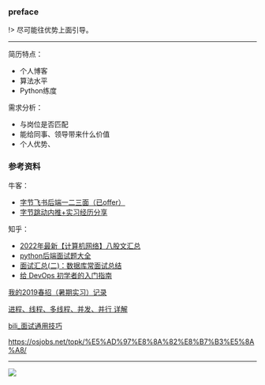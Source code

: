 ### preface

!> 尽可能往优势上面引导。

-----------------


简历特点：
- 个人博客
- 算法水平
- Python练度

需求分析：
- 与岗位是否匹配
- 能给同事、领导带来什么价值
- 个人优势、


### 参考资料

牛客：
- [字节飞书后端一二三面（已offer）](https://www.nowcoder.com/discuss/353159462796075008)
- [字节跳动内推+实习经历分享](https://www.nowcoder.com/discuss/353158242295554048)

知乎：
- [2022年最新【计算机网络】八股文汇总](https://zhuanlan.zhihu.com/p/548239485)
- [python后端面试题大全](https://zhuanlan.zhihu.com/p/38226619)
- [面试汇总(二)：数据库常面试总结](https://zhuanlan.zhihu.com/p/222499092)
- [给 DevOps 初学者的入门指南](https://zhuanlan.zhihu.com/p/22638204)

[我的2019春招（暑期实习）记录](https://molunerfinn.com/my-2019-interview-of-summer-internship/)

[进程、线程、多线程、并发、并行 详解](https://cloud.tencent.com/developer/article/1744660)

[bili_面试通用技巧](https://www.bilibili.com/video/BV1aD4y187gj/)

https://osjobs.net/topk/%E5%AD%97%E8%8A%82%E8%B7%B3%E5%8A%A8/

--------------------------

<img src="https://img-1301102143.cos.ap-beijing.myqcloud.com/20221230124738.png">